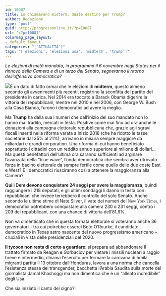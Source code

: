 ```yaml
---
id: 10087
title: Lo chiamavano midterm. Quale destino per Trump?
author: Redazione
type: "post"
guid: http://progressonline.it/?p=10087
url: "/?p=10087"
colormag_page_layout:
- default_layout
categories: "['ATTUALITÀ']"
tags: "['elezioni', 'elezioni usa', 'midterm', 'trump']"
---
```


*Le elezioni di metà mandato, in programma il 6 novembre negli States per il rinnovo della Camera e di un terzo del Senato, segneranno il ritorno dell’offensiva democratica?*

![](https://progressonline.it/wp-content/uploads/2018/11/donald-trump-1269307_960_720.jpg)È un dato di fatto ormai che le elezioni di **midterm**, questo almeno secondo gli avvenimenti più recenti, registrino la sconfitta del partito del presidente in carica. Nel 2014 era toccato a Barack Obama digerire la vittoria dei repubblicani, mentre nel 2010 e nel 2006, con George W. Bush alla Casa Bianca, furono i democratici ad avere la meglio.

Ma **Trump** ha dalla sua i numeri che dall’inizio del suo mandato non lo hanno mai tradito, mercati in testa. Positive come mai fino ad ora anche le donazioni alla campagna elettorale repubblicana che, grazie agli sgravi fiscali inseriti nella riforma varata a inizio 2018 (che ha ridotto le tasse societarie dal 35% al 21%), arrivano in misura sempre maggiore da miliardari e grandi corporation. Una riforma di cui hanno beneficiato soprattutto i cittadini con un reddito annuo superiore al milione di dollari… Ma questi benefattori dell’ultima ora saranno sufficienti ad arginare l’avanzata della “blue wave”, l’onda democratica che sembra aver ritrovato forza in bacino elettorale da sempre fertile come quello delle due coste East e West? E i democratici riusciranno così a ottenere la maggioranza alla Camera?

**Qui i Dem devono conquistare 24 seggi per avere la maggioranza**, quindi raggiungere i 218 deputati, e gli ultimi sondaggi li danno in testa con i repubblicani che invece terrebbero il controllo del solo Senato. Anche secondo le ultime stime di Nate Silver, il vate dei numeri del <span style="font-family: 'arial\, sans-serif'; color: #222222;">New York Times</span>, i democratici potrebbero conquistare alla camera 230 o 231 seggi, contro i 209 dei repubblicani, con una chance di vittoria dell’81,6%.

Non va dimenticato che in questa tornata elettorale si voteranno anche 36 governatori – tra cui potrebbe esserci Beto O’Rourke, il candidato democratico in Texas astro nascente del nuovo progressismo americano – cruciali in vista delle presidenziali del 2020.

**Il tycoon non resta di certo a guardare**: si prepara ad abbandonare il trattato firmato da Reagan e Gorbaciov per vietare i missili nucleari a raggio breve e intermedio, chiama l’esercito per fermare la carovana di 5mila migranti partita il 13 ottobre dall’Honduras, lavora a una norma che cancella l’esistenza stessa dei transgender, bacchetta l’Arabia Saudita sulla morte del giornalista Jamal Khashoggi ma non dimentica che è un “alleato incredibile” degli Usa.

Che sia iniziato il canto del cigno?!